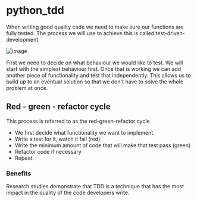# python_tdd

When writing good quality code we need to make sure our functions are fully tested. The process we will use to achieve this is called test-driven-development.

![image](https://user-images.githubusercontent.com/102330725/183909708-1e6b7af4-af3d-4616-97d4-da8b5181cfa6.png)


First we need to decide on what behaviour we would like to test. We will start with the simplest behaviour first. Once that is working we can add another piece of functionality and test that independently. This allows us to build up to an eventual solution so that we don't have to solve the whole problem at once.

## Red - green - refactor cycle
This process is referred to as the red-green-refactor cycle

- We first decide what functionality we want to implement.
- Write a test for it, watch it fail (red)
- Write the minimum amount of code that will make that test pass (green)
- Refactor code if necessary
- Repeat.

### Benefits
Research studies demonstrate that TDD is a technique that has the most impact in the quality of the code developers write.

